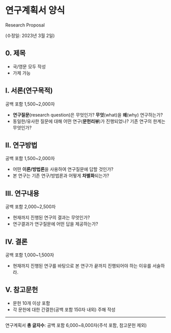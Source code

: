 # 연구계획서 양식
Research Proposal

(수정일: 2023년 3월 2일)

## 0. 제목

* 국/영문 모두 작성
* 가제 가능

## I. 서론(연구목적)
공백 포함 1,500~2,000자

* **연구질문**(research question)은 무엇인가? **무엇**(what)을 **왜**(why) 연구하는가?
* 동일한/유사한 질문에 대해 어떤 연구(**문헌리뷰**)가 진행되었나? 기존 연구의 한계는 무엇인가?

## II. 연구방법
공백 포함 1,500~2,000자

* 어떤 **이론/방법론**을 사용하여 연구질문에 답할 것인가?
* 본 연구는 기존 연구/방법론과 어떻게 **차별화**되는가?

## III. 연구내용
공백 포함 2,000~2,500자

* 현재까지 진행된 연구의 결과는 무엇인가?
* 연구결과가 연구질문에 어떤 답을 제공하는가?

## IV. 결론
공백 포함 1,000~1,500자

* 현재까지 진행된 연구를 바탕으로 본 연구가 끝까지 진행되어야 하는 이유를 서술하라.

## V. 참고문헌

* 문헌 10개 이상 포함
* 각 문헌에 대한 간결한(공백 포함 150자 내외) 주해 작성

---

연구계획서 **총 글자수**: 공백 포함 6,000~8,000자(주석 포함, 참고문헌 제외)